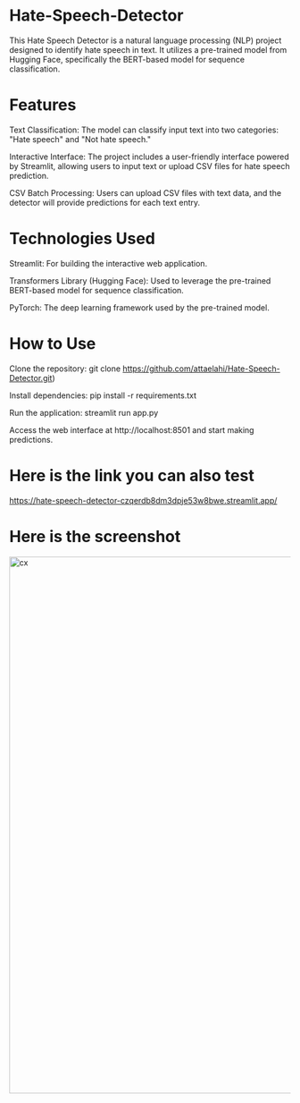 # Hate-Speech-Detector
This Hate Speech Detector is a natural language processing (NLP) project designed to identify hate speech in text. It utilizes a pre-trained model from Hugging Face, specifically the BERT-based model for sequence classification.

# Features
Text Classification: The model can classify input text into two categories: "Hate speech" and "Not hate speech."

Interactive Interface: The project includes a user-friendly interface powered by Streamlit, allowing users to input text or upload CSV files for hate speech prediction.

CSV Batch Processing: Users can upload CSV files with text data, and the detector will provide predictions for each text entry.

# Technologies Used
Streamlit: For building the interactive web application.

Transformers Library (Hugging Face): Used to leverage the pre-trained BERT-based model for sequence classification.

PyTorch: The deep learning framework used by the pre-trained model.

# How to Use
Clone the repository: git clone https://github.com/attaelahi/Hate-Speech-Detector.git)

Install dependencies: pip install -r requirements.txt

Run the application: streamlit run app.py

Access the web interface at http://localhost:8501 and start making predictions.

# Here is the link you can also test
https://hate-speech-detector-czqerdb8dm3dpje53w8bwe.streamlit.app/

# Here is the screenshot
<img width="960" alt="cx" src="https://github.com/attaelahi/Hate-Speech-Detector/assets/72361631/e9546c72-808b-415c-b68c-20b22f746f61">
